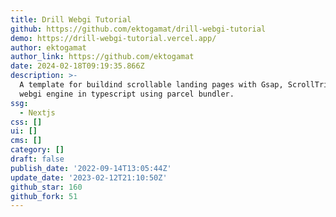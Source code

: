 ```yaml
---
title: Drill Webgi Tutorial
github: https://github.com/ektogamat/drill-webgi-tutorial
demo: https://drill-webgi-tutorial.vercel.app/
author: ektogamat
author_link: https://github.com/ektogamat
date: 2024-02-18T09:19:35.866Z
description: >-
  A template for buildind scrollable landing pages with Gsap, ScrollTrigger and
  webgi engine in typescript using parcel bundler.
ssg:
  - Nextjs
css: []
ui: []
cms: []
category: []
draft: false
publish_date: '2022-09-14T13:05:44Z'
update_date: '2023-02-12T21:10:50Z'
github_star: 160
github_fork: 51
---
```

